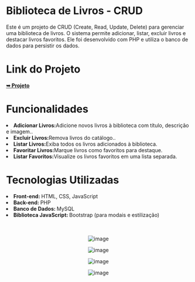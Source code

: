 <h1>Biblioteca de Livros - CRUD</h1>

<p>
Este é um projeto de <storng>CRUD (Create, Read, Update, Delete)</storng> para gerenciar uma biblioteca de livros. O sistema permite adicionar, listar, excluir livros e destacar livros favoritos. Ele foi desenvolvido com PHP e utiliza o banco de dados para persistir os dados.
  
</p>

<h1>Link do Projeto</h1>
<a href="https://react-axios-xi.vercel.app/" rel="nofollow"><strong>➥ Projeto</strong></a></p>

<h1>Funcionalidades</h1>
<li><strong>Adicionar Livros:</strong>Adicione novos livros à biblioteca com título, descrição e imagem..</li>
<li><strong>Excluir Livros:</strong>Remova livros do catálogo..</li>
<li><strong>Listar Livros:</strong>Exiba todos os livros adicionados à biblioteca.</li>
<li><strong>Favoritar Livros:</strong>Marque livros como favoritos para destaque.</li>
<li><strong>Listar Favoritos:</strong>Visualize os livros favoritos em uma lista separada.</li>



<h1>Tecnologias Utilizadas</h1>
<li><strong>Front-end: </strong>HTML, CSS, JavaScript</li>
<li><strong>Back-end: </strong>PHP</li>
<li><strong>Banco de Dados: </strong>MySQL</li>
<li><strong>Biblioteca JavaScript: </strong>Bootstrap (para modais e estilização)</li>

<br>
<br>

<div align="center">

![image](https://github.com/user-attachments/assets/a864ae24-2914-480f-bc92-1da7161e4ae5)


![image](https://github.com/user-attachments/assets/0288cb69-4ed8-43fd-874d-890c8ccdbf14)

![image](https://github.com/user-attachments/assets/35c71641-2e4c-420f-9197-27f92ab16279)

![image](https://github.com/user-attachments/assets/ad14b551-c960-44a5-902b-35d4dc7b2091)






</div>

